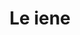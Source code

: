 ---
layout: post
title: Le iene
director: Quentin Tarantino
year: 1992
cover: https://images.mubicdn.net/images/film/192/cache-47684-1674594205/image-w1280.jpg
imdb250: true
---